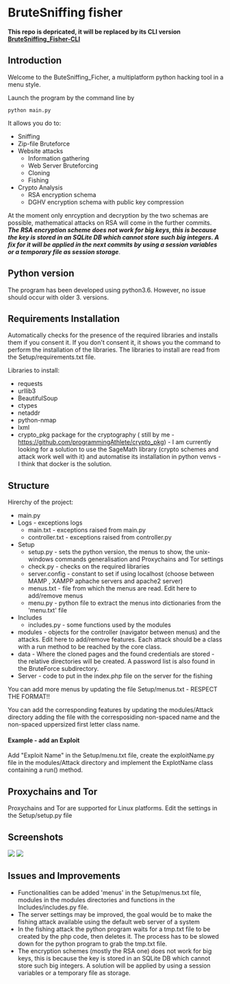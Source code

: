 # BruteSniffing fisher

<b>This repo is depricated, it will be replaced by its CLI version [BruteSniffing_Fisher-CLI](https://github.com/programmingAthlete/BruteSniffing_Fisher-CLI)</b>

## Introduction

Welcome to the ButeSniffing_Ficher, a multiplatform python hacking tool in a menu style.</br>

Launch the program by the command line by</br>

    python main.py

It allows you do to:

* Sniffing
* Zip-file Bruteforce
* Website attacks
    * Information gathering
    * Web Server Bruteforcing
    * Cloning
    * Fishing
* Crypto Analysis
    * RSA encryption schema
    * DGHV encryption schema with public key compression

At the moment only enrcyption and decryption by the two schemas are possible, mathematical attacks on RSA will come in
the further commits. ***The RSA encryption scheme does not work for big keys, this is because the key is stored in an
SQLite DB which cannot store such big integers. A fix for it will be applied in the next commits by using a session
variables or a temporary file as session storage***.

## Python version

The program has been developed using python3.6. However, no issue should occur with older 3. versions.

## Requirements Installation

Automatically checks for the presence of the required libraries and installs them if you consent it. If you don't
consent it, it shows you the command to perform the installation of the libraries. The libraries to install are read
from the Setup/requirements.txt file.

Libraries to install:

* requests
* urllib3
* BeautifulSoup
* ctypes
* netaddr
* python-nmap
* lxml
* crypto_pkg package for the cryptography ( still by me - https://github.com/programmingAthlete/crypto_pkg) - I am
  currently looking for a solution to use the SageMath library (crypto schemes and attack work well with it) and
  automatise its installation in python venvs - I think that docker is the solution.

## Structure

Hirerchy of the project:

* main.py
* Logs - exceptions logs
    * main.txt - exceptions raised from main.py
    * controller.txt - exceptions raised from controller.py
* Setup
    * setup.py - sets the python version, the menus to show, the unix-windows commands generalisation and Proxychains
      and Tor settings
    * check.py - checks on the required libraries
    * server.config - constant to set if using localhost (choose between MAMP , XAMPP aphache servers and apache2
      server)
    * menus.txt - file from which the menus are read. Edit here to add/remove menus
    * menu.py - python file to extract the menus into dictionaries from the 'menu.txt' file
* Includes
    * includes.py - some functions used by the modules
* modules - objects for the controller (navigator between menus) and the attacks. Edit here to add/remove features. Each
  attack should be a class with a run method to be reached by the core class.
* data - Where the cloned pages and the found credentials are stored - the relative directories will be created. A
  password list is also found in the BruteForce subdirectory.
* Server - code to put in the index.php file on the server for the fishing

You can add more menus by updating the file Setup/menus.txt - RESPECT THE FORMAT!!

You can add the corresponding features by updating the modules/Attack directory adding the file with the corresposiding
non-spaced name and the non-spaced uppersized first letter class name.

#### Example - add an Exploit

Add "Exploit Name" in the Setup/menu.txt file, create the exploitName.py file in the modules/Attack directory and
implement the ExplotName class containing a run() method.

## Proxychains and Tor

Proxychains and Tor are supported for Linux platforms. Edit the settings in the Setup/setup.py file

## Screenshots

<img src="Screenshot/introMenu.png">
<img src="Screenshot/webAttackMenu.png">

## Issues and Improvements

* Functionalities can be added 'menus' in the Setup/menus.txt file, modules in the modules directories and functions in
  the Includes/includes.py file.
* The server settings may be improved, the goal would be to make the fishing attack available using the default web
  server of a system
* In the fishing attack the python program waits for a tmp.txt file to be created by the php code, then deletes it. The
  process has to be slowed down for the python program to grab the tmp.txt file.
* The encryption schemes (mostly the RSA one) does not work for big keys, this is because the key is stored in an SQLite
  DB which cannot store such big integers. A solution will be applied by using a session variables or a temporary file
  as storage.
